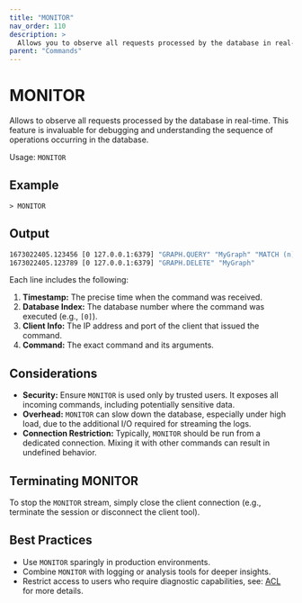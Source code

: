 ```yaml
---
title: "MONITOR"
nav_order: 110
description: >
  Allows you to observe all requests processed by the database in real-time.
parent: "Commands"    
---
```


# MONITOR

Allows to observe all requests processed by the database in real-time. 
This feature is invaluable for debugging and understanding the sequence of operations occurring in the database.

Usage: `MONITOR`

## Example

```
> MONITOR
```

## Output

```sh
1673022405.123456 [0 127.0.0.1:6379] "GRAPH.QUERY" "MyGraph" "MATCH (n) return n"
1673022405.123789 [0 127.0.0.1:6379] "GRAPH.DELETE" "MyGraph"
```

Each line includes the following:

1. **Timestamp:** The precise time when the command was received.
2. **Database Index:** The database number where the command was executed (e.g., `[0]`).
3. **Client Info:** The IP address and port of the client that issued the command.
4. **Command:** The exact command and its arguments.

## Considerations

- **Security:** Ensure `MONITOR` is used only by trusted users. It exposes all incoming commands, including potentially sensitive data.
- **Overhead:** `MONITOR` can slow down the database, especially under high load, due to the additional I/O required for streaming the logs.
- **Connection Restriction:** Typically, `MONITOR` should be run from a dedicated connection. Mixing it with other commands can result in undefined behavior.

## Terminating MONITOR

To stop the `MONITOR` stream, simply close the client connection (e.g., terminate the session or disconnect the client tool).

## Best Practices

- Use `MONITOR` sparingly in production environments.
- Combine `MONITOR` with logging or analysis tools for deeper insights.
- Restrict access to users who require diagnostic capabilities, see: [ACL](/commands/acl) for more details.
